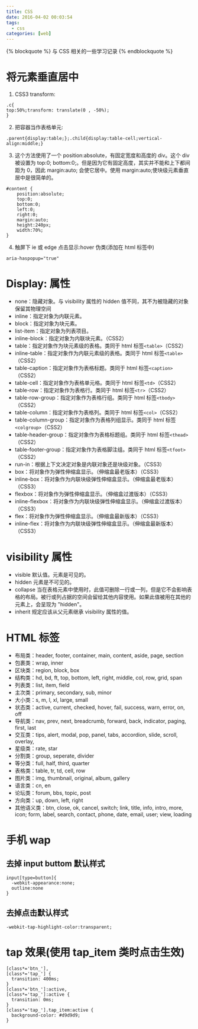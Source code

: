```yaml
---
title: CSS
date: 2016-04-02 00:03:54
tags:
  - css
categories: [web]
---
```


{% blockquote %} 与 CSS 相关的一些学习记录 {% endblockquote %}

<!--more-->

# 将元素垂直居中

1. CSS3 transform:

```
.c{
top:50%;transform: translate(0 , -50%);
}
```

2. 把容器当作表格单元:

```
.parent{display:table;};.child{display:table-cell;vertical-align:middle;}
```

3. 这个方法使用了一个 position:absolute，有固定宽度和高度的 div。这个 div 被设置为 top:0; bottom:0;。但是因为它有固定高度，其实并不能和上下都间距为 0，因此 margin:auto; 会使它居中。使用 margin:auto;使块级元素垂直居中是很简单的。

```
#content {
    position:absolute;
    top:0;
    bottom:0;
    left:0;
    right:0;
    margin:auto;
    height:240px;
    width:70%;
}
```

4. 触屏下 ie 或 edge 点击显示:hover 伪类(添加在 html 标签中)

```
aria-haspopup="true"
```

# Display: 属性

- none：隐藏对象。与 visibility 属性的 hidden 值不同，其不为被隐藏的对象保留其物理空间
- inline：指定对象为内联元素。
- block：指定对象为块元素。
- list-item：指定对象为列表项目。
- inline-block：指定对象为内联块元素。（CSS2）
- table：指定对象作为块元素级的表格。类同于 html 标签`<table>`（CSS2）
- inline-table：指定对象作为内联元素级的表格。类同于 html 标签`<table>`（CSS2）
- table-caption：指定对象作为表格标题。类同于 html 标签`<caption>`（CSS2）
- table-cell：指定对象作为表格单元格。类同于 html 标签`<td>`（CSS2）
- table-row：指定对象作为表格行。类同于 html 标签`<tr>`（CSS2）
- table-row-group：指定对象作为表格行组。类同于 html 标签`<tbody>`（CSS2）
- table-column：指定对象作为表格列。类同于 html 标签`<col>`（CSS2）
- table-column-group：指定对象作为表格列组显示。类同于 html 标签`<colgroup>`（CSS2）
- table-header-group：指定对象作为表格标题组。类同于 html 标签`<thead>`（CSS2）
- table-footer-group：指定对象作为表格脚注组。类同于 html 标签`<tfoot>`（CSS2）
- run-in：根据上下文决定对象是内联对象还是块级对象。（CSS3）
- box：将对象作为弹性伸缩盒显示。（伸缩盒最老版本）（CSS3）
- inline-box：将对象作为内联块级弹性伸缩盒显示。（伸缩盒最老版本）（CSS3）
- flexbox：将对象作为弹性伸缩盒显示。（伸缩盒过渡版本）（CSS3）
- inline-flexbox：将对象作为内联块级弹性伸缩盒显示。（伸缩盒过渡版本）（CSS3）
- flex：将对象作为弹性伸缩盒显示。（伸缩盒最新版本）（CSS3）
- inline-flex：将对象作为内联块级弹性伸缩盒显示。（伸缩盒最新版本）（CSS3）

# visibility 属性

- visible 默认值。元素是可见的。
- hidden 元素是不可见的。
- collapse 当在表格元素中使用时，此值可删除一行或一列，但是它不会影响表格的布局。被行或列占据的空间会留给其他内容使用。如果此值被用在其他的元素上，会呈现为 "hidden"。
- inherit 规定应该从父元素继承 visibility 属性的值。

# HTML 标签

- 布局类：header, footer, container, main, content, aside, page, section
- 包裹类：wrap, inner
- 区块类：region, block, box
- 结构类：hd, bd, ft, top, bottom, left, right, middle, col, row, grid, span
- 列表类：list, item, field
- 主次类：primary, secondary, sub, minor
- 大小类：s, m, l, xl, large, small
- 状态类：active, current, checked, hover, fail, success, warn, error, on, off
- 导航类：nav, prev, next, breadcrumb, forward, back, indicator, paging, first, last
- 交互类：tips, alert, modal, pop, panel, tabs, accordion, slide, scroll, overlay,
- 星级类：rate, star
- 分割类：group, seperate, divider
- 等分类：full, half, third, quarter
- 表格类：table, tr, td, cell, row
- 图片类：img, thumbnail, original, album, gallery
- 语言类：cn, en
- 论坛类：forum, bbs, topic, post
- 方向类：up, down, left, right
- 其他语义类：btn, close, ok, cancel, switch; link, title, info, intro, more, icon; form, label, search, contact, phone, date, email, user; view, loading

# 手机 wap

## 去掉 input buttom 默认样式

```
input[type=button]{
  -webkit-appearance:none;
  outline:none
}
```

## 去掉点击默认样式

```
-webkit-tap-highlight-color:transparent;
```

# tap 效果(使用 tap_item 类时点击生效)

```
[class*='btn_'],
[class*='tap_'] {
  transition: 400ms;
}
[class*='btn_']:active,
[class*='tap_']:active {
  transition: 0ms;
}
[class*='tap_'].tap_item:active {
  background-color: #d9d9d9;
}
```
